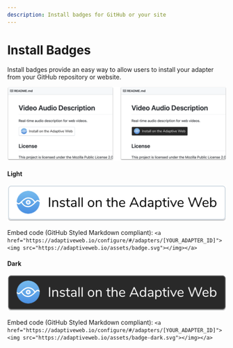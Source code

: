 ```yaml
---
description: Install badges for GitHub or your site
---
```


# Install Badges

Install badges provide an easy way to allow users to install your adapter from your GitHub repository or website.

![](../.gitbook/assets/image%20%284%29.png)

#### Light

![](../.gitbook/assets/badge.svg)

Embed code \(GitHub Styled Markdown compliant\): `<a href="https://adaptiveweb.io/configure/#/adapters/[YOUR_ADAPTER_ID]"><img src="https://adaptiveweb.io/assets/badge.svg"></img></a>`

#### Dark

![](../.gitbook/assets/badge-dark.svg)

Embed code \(GitHub Styled Markdown compliant\): `<a href="https://adaptiveweb.io/configure/#/adapters/[YOUR_ADAPTER_ID]"><img src="https://adaptiveweb.io/assets/badge-dark.svg"></img></a>`

